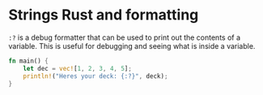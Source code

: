 # Strings Rust and formatting

`:?` is a debug formatter that can be used to print out the contents of a variable. This is useful for debugging and seeing what is inside a variable.

```rust
fn main() {
    let dec = vec![1, 2, 3, 4, 5];
    println!("Heres your deck: {:?}", deck);
}
```
